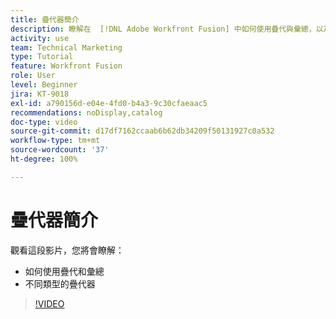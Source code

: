 ```yaml
---
title: 疊代器簡介
description: 瞭解在  [!DNL Adobe Workfront Fusion] 中如何使用疊代與彙總，以及不同類型的疊代器。
activity: use
team: Technical Marketing
type: Tutorial
feature: Workfront Fusion
role: User
level: Beginner
jira: KT-9018
exl-id: a790156d-e04e-4fd0-b4a3-9c30cfaeaac5
recommendations: noDisplay,catalog
doc-type: video
source-git-commit: d17df7162ccaab6b62db34209f50131927c0a532
workflow-type: tm+mt
source-wordcount: '37'
ht-degree: 100%

---
```


# 疊代器簡介

觀看這段影片，您將會瞭解：

* 如何使用疊代和彙總
* 不同類型的疊代器

>[!VIDEO](https://video.tv.adobe.com/v/335277/?quality=12&learn=on&enablevpops)
